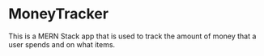 # MoneyTracker
This is a MERN Stack app that is used to track the amount of money that a user spends and on what items.
